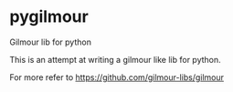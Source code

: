 # pygilmour
Gilmour lib for python

This is an attempt at writing a gilmour like lib for python.

For more refer to https://github.com/gilmour-libs/gilmour